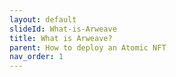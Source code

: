 ```yaml
---
layout: default
slideId: What-is-Arweave
title: What is Arweave?
parent: How to deploy an Atomic NFT
nav_order: 1
---
```


